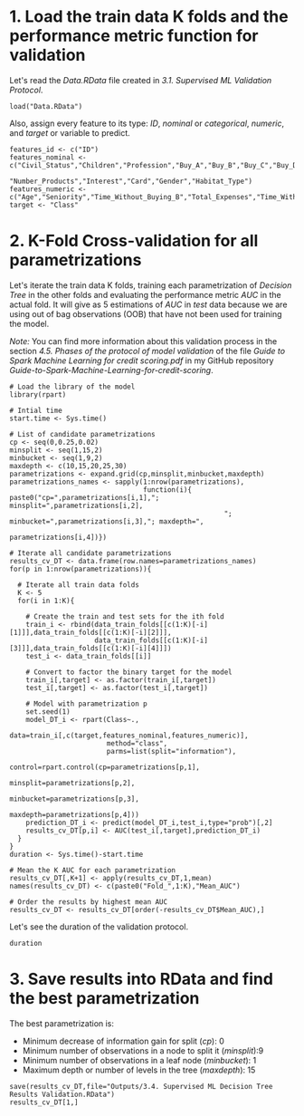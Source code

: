 # 1. Load the train data K folds and the performance metric function for validation

Let's read the *Data.RData* file created in *3.1. Supervised ML Validation Protocol*.
```{r}
load("Data.RData")
```

Also, assign every feature to its type: *ID*, *nominal* or *categorical*, *numeric*, and *target* or variable to predict.
```{r}
features_id <- c("ID")
features_nominal <- c("Civil_Status","Children","Profession","Buy_A","Buy_B","Buy_C","Buy_D","Buy_E",
                      "Number_Products","Interest","Card","Gender","Habitat_Type")
features_numeric <- c("Age","Seniority","Time_Without_Buying_B","Total_Expenses","Time_Without_Buying")
target <- "Class"
```

# 2. K-Fold Cross-validation for all parametrizations

Let's iterate the train data K folds, training each parametrization of *Decision Tree* in the other folds and evaluating the performance metric *AUC* in the actual fold. It will give as 5 estimations of *AUC* in *test* data because we are using out of bag observations (OOB) that have not been used for training the model.

*Note:* You can find more information about this validation process in the section *4.5. Phases of the protocol of model validation* of the file *Guide to Spark Machine Learning for credit scoring.pdf* in my GitHub repository *Guide-to-Spark-Machine-Learning-for-credit-scoring*.

```{r}
# Load the library of the model
library(rpart)

# Intial time
start.time <- Sys.time()

# List of candidate parametrizations
cp <- seq(0,0.25,0.02)
minsplit <- seq(1,15,2)
minbucket <- seq(1,9,2)
maxdepth <- c(10,15,20,25,30)
parametrizations <- expand.grid(cp,minsplit,minbucket,maxdepth)
parametrizations_names <- sapply(1:nrow(parametrizations),
                                 function(i){ paste0("cp=",parametrizations[i,1],"; minsplit=",parametrizations[i,2],
                                                     "; minbucket=",parametrizations[i,3],"; maxdepth=",
                                                     parametrizations[i,4])})

# Iterate all candidate parametrizations
results_cv_DT <- data.frame(row.names=parametrizations_names)
for(p in 1:nrow(parametrizations)){
  
  # Iterate all train data folds
  K <- 5
  for(i in 1:K){
    
    # Create the train and test sets for the ith fold
    train_i <- rbind(data_train_folds[[c(1:K)[-i][1]]],data_train_folds[[c(1:K)[-i][2]]],
                     data_train_folds[[c(1:K)[-i][3]]],data_train_folds[[c(1:K)[-i][4]]])
    test_i <- data_train_folds[[i]]
    
    # Convert to factor the binary target for the model
    train_i[,target] <- as.factor(train_i[,target])
    test_i[,target] <- as.factor(test_i[,target])
    
    # Model with parametrization p
    set.seed(1)
    model_DT_i <- rpart(Class~.,
                        data=train_i[,c(target,features_nominal,features_numeric)],
                        method="class",
                        parms=list(split="information"),
                        control=rpart.control(cp=parametrizations[p,1],
                                              minsplit=parametrizations[p,2],
                                              minbucket=parametrizations[p,3],
                                              maxdepth=parametrizations[p,4]))
    prediction_DT_i <- predict(model_DT_i,test_i,type="prob")[,2]
    results_cv_DT[p,i] <- AUC(test_i[,target],prediction_DT_i)  
  }
}
duration <- Sys.time()-start.time

# Mean the K AUC for each parametrization
results_cv_DT[,K+1] <- apply(results_cv_DT,1,mean)
names(results_cv_DT) <- c(paste0("Fold_",1:K),"Mean_AUC")

# Order the results by highest mean AUC
results_cv_DT <- results_cv_DT[order(-results_cv_DT$Mean_AUC),]
```

Let's see the duration of the validation protocol.
```{r}
duration
```

# 3. Save results into RData and find the best parametrization

The best parametrization is:
- Minimum decrease of information gain for split (*cp*): 0
- Minimum number of observations in a node to split it (*minsplit*):9
- Minimum number of observations in a leaf node (*minbucket*): 1
- Maximum depth or number of levels in the tree (*maxdepth*): 15
```{r}
save(results_cv_DT,file="Outputs/3.4. Supervised ML Decision Tree Results Validation.RData")
results_cv_DT[1,]
```